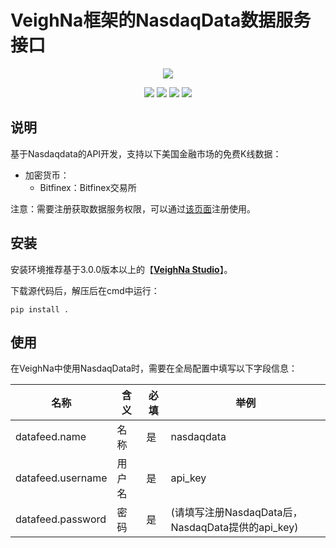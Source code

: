 # VeighNa框架的NasdaqData数据服务接口

<p align="center">
  <img src ="https://vnpy.oss-cn-shanghai.aliyuncs.com/vnpy-logo.png"/>
</p>

<p align="center">
    <img src ="https://img.shields.io/badge/version-2.10.14.0-blueviolet.svg"/>
    <img src ="https://img.shields.io/badge/platform-windows|linux|macos-yellow.svg"/>
    <img src ="https://img.shields.io/badge/python-3.7|3.8|3.9|3.10-blue.svg" />
    <img src ="https://img.shields.io/github/license/vnpy/vnpy.svg?color=orange"/>
</p>

## 说明

基于Nasdaqdata的API开发，支持以下美国金融市场的免费K线数据：

* 加密货币：
  * Bitfinex：Bitfinex交易所
  


注意：需要注册获取数据服务权限，可以通过[该页面](https://data.nasdaq.com/sign-up)注册使用。


## 安装

安装环境推荐基于3.0.0版本以上的【[**VeighNa Studio**](https://www.vnpy.com)】。

下载源代码后，解压后在cmd中运行：

```
pip install .
```


## 使用

在VeighNa中使用NasdaqData时，需要在全局配置中填写以下字段信息：

|名称|含义|必填|举例|
|---------|----|---|---|
|datafeed.name|名称|是|nasdaqdata|
|datafeed.username|用户名|是|api_key|
|datafeed.password|密码|是|(请填写注册NasdaqData后，NasdaqData提供的api_key)|
